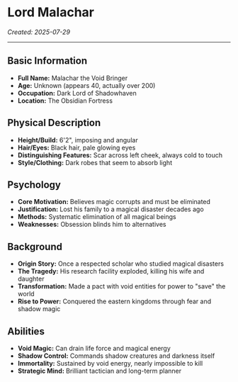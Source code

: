 # Lord Malachar

*Created: 2025-07-29*

---

## Basic Information
- **Full Name:** Malachar the Void Bringer
- **Age:** Unknown (appears 40, actually over 200)
- **Occupation:** Dark Lord of Shadowhaven
- **Location:** The Obsidian Fortress

## Physical Description
- **Height/Build:** 6'2", imposing and angular
- **Hair/Eyes:** Black hair, pale glowing eyes
- **Distinguishing Features:** Scar across left cheek, always cold to touch
- **Style/Clothing:** Dark robes that seem to absorb light

## Psychology
- **Core Motivation:** Believes magic corrupts and must be eliminated
- **Justification:** Lost his family to a magical disaster decades ago
- **Methods:** Systematic elimination of all magical beings
- **Weaknesses:** Obsession blinds him to alternatives

## Background
- **Origin Story:** Once a respected scholar who studied magical disasters
- **The Tragedy:** His research facility exploded, killing his wife and daughter
- **Transformation:** Made a pact with void entities for power to "save" the world
- **Rise to Power:** Conquered the eastern kingdoms through fear and shadow magic

## Abilities
- **Void Magic:** Can drain life force and magical energy
- **Shadow Control:** Commands shadow creatures and darkness itself
- **Immortality:** Sustained by void energy, nearly impossible to kill
- **Strategic Mind:** Brilliant tactician and long-term planner